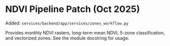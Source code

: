 
# NDVI Pipeline Patch (Oct 2025)

Added: `services/backend/app/services/zones_workflow.py`

Provides monthly NDVI rasters, long-term mean NDVI, 5-zone classification, and vectorized zones.
See the module docstring for usage.
